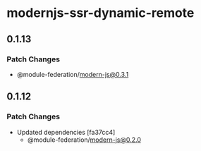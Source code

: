 # modernjs-ssr-dynamic-remote

## 0.1.13

### Patch Changes

- @module-federation/modern-js@0.3.1

## 0.1.12

### Patch Changes

- Updated dependencies [fa37cc4]
  - @module-federation/modern-js@0.2.0
